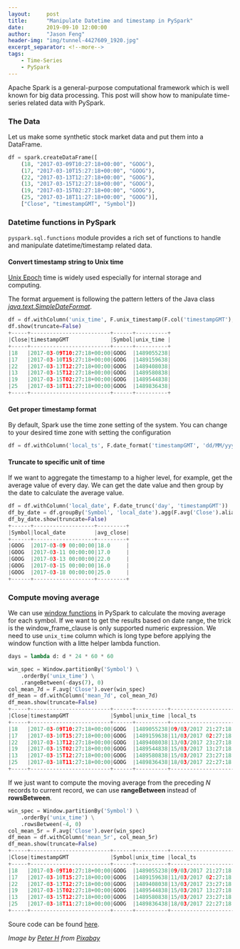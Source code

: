 ```yaml
---
layout:     post
title:      "Manipulate Datetime and timestamp in PySpark"
date:       2019-09-10 12:00:00
author:     "Jason Feng"
header-img: "img/tunnel-4427609_1920.jpg"
excerpt_separator: <!--more-->
tags:
    - Time-Series
    - PySpark
---
```


Apache Spark is a general-purpose computational framework which is well known for big data processing. This post will show how to manipulate time-series related data with PySpark.
<!--more-->
### The Data
Let us make some synthetic stock market data and put them into a DataFrame.
```python
df = spark.createDataFrame([
    (18, "2017-03-09T10:27:18+00:00", "GOOG"),
    (17, "2017-03-10T15:27:18+00:00", "GOOG"),
    (22, "2017-03-13T12:27:18+00:00", "GOOG"),
    (13, "2017-03-15T12:27:18+00:00", "GOOG"),
    (19, "2017-03-15T02:27:18+00:00", "GOOG"),
    (25, "2017-03-18T11:27:18+00:00", "GOOG")],
    ["Close", "timestampGMT", "Symbol"])
```

### Datetime functions in PySpark
`pyspark.sql.functions` module provides a rich set of functions to handle and manipulate datetime/timestamp related data.

#### Convert timestamp string to Unix time
[Unix Epoch](https://www.epochconverter.com/) time is widely used especially for internal storage and computing.

The format arguement is following the pattern letters of the Java class *[java.text.SimpleDateFormat](https://docs.oracle.com/javase/8/docs/api/java/text/SimpleDateFormat.html)*.
```python
df = df.withColumn('unix_time', F.unix_timestamp(F.col('timestampGMT'), "yyyy-MM-dd'T'HH:mm:ssX"))
df.show(truncate=False)                                                           
+-----+-------------------------+------+----------+
|Close|timestampGMT             |Symbol|unix_time |
+-----+-------------------------+------+----------+
|18   |2017-03-09T10:27:18+00:00|GOOG  |1489055238|
|17   |2017-03-10T15:27:18+00:00|GOOG  |1489159638|
|22   |2017-03-13T12:27:18+00:00|GOOG  |1489408038|
|13   |2017-03-15T12:27:18+00:00|GOOG  |1489580838|
|19   |2017-03-15T02:27:18+00:00|GOOG  |1489544838|
|25   |2017-03-18T11:27:18+00:00|GOOG  |1489836438|
+-----+-------------------------+------+----------+
```

#### Get proper timestamp format
By default, Spark use the time zone setting of the system. You can change to your desired time zone with setting the configuration 
```python
df = df.withColumn('local_ts', F.date_format('timestampGMT', 'dd/MM/yyyy HH:mm:ss Z'))
```

#### Truncate to specific unit of time
If we want to aggregate the timestamp to a higher level, for example, get the average value of every day. We can get the date value and then group by the date to calculate the average value.
```python
df = df.withColumn('local_date', F.date_trunc('day', 'timestampGMT'))
df_by_date = df.groupBy('Symbol', 'local_date').agg(F.avg('Close').alias('avg_close'))
df_by_date.show(truncate=False)                                                                                        
+------+-------------------+---------+
|Symbol|local_date         |avg_close|
+------+-------------------+---------+
|GOOG  |2017-03-09 00:00:00|18.0     |
|GOOG  |2017-03-11 00:00:00|17.0     |
|GOOG  |2017-03-13 00:00:00|22.0     |
|GOOG  |2017-03-15 00:00:00|16.0     |
|GOOG  |2017-03-18 00:00:00|25.0     |
+------+-------------------+---------+
```

### Compute moving average
We can use [window functions](https://spark.apache.org/docs/latest/api/python/pyspark.sql.html?highlight=dateformat#pyspark.sql.Window) in PySpark to calculate the moving average for each symbol. If we want to get the results based on date range, the trick is the window_frame_clause is only supported numeric expression. We need to use `unix_time` column which is long type before applying the window function with a litte helper lambda function.
```python
days = lambda d: d * 24 * 60 * 60

win_spec = Window.partitionBy('Symbol') \
    .orderBy('unix_time') \
    .rangeBetween(-days(7), 0)
col_mean_7d = F.avg('Close').over(win_spec)
df_mean = df.withColumn('mean_7d', col_mean_7d)
df_mean.show(truncate=False)                                                                                 
+-----+-------------------------+------+----------+-------------------------+-------------------+-------+
|Close|timestampGMT             |Symbol|unix_time |local_ts                 |local_date         |mean_7d|
+-----+-------------------------+------+----------+-------------------------+-------------------+-------+
|18   |2017-03-09T10:27:18+00:00|GOOG  |1489055238|09/03/2017 21:27:18 +1100|2017-03-09 00:00:00|18.0   |
|17   |2017-03-10T15:27:18+00:00|GOOG  |1489159638|11/03/2017 02:27:18 +1100|2017-03-11 00:00:00|17.5   |
|22   |2017-03-13T12:27:18+00:00|GOOG  |1489408038|13/03/2017 23:27:18 +1100|2017-03-13 00:00:00|19.0   |
|19   |2017-03-15T02:27:18+00:00|GOOG  |1489544838|15/03/2017 13:27:18 +1100|2017-03-15 00:00:00|19.0   |
|13   |2017-03-15T12:27:18+00:00|GOOG  |1489580838|15/03/2017 23:27:18 +1100|2017-03-15 00:00:00|17.8   |
|25   |2017-03-18T11:27:18+00:00|GOOG  |1489836438|18/03/2017 22:27:18 +1100|2017-03-18 00:00:00|19.75  |
+-----+-------------------------+------+----------+-------------------------+-------------------+-------+
```
If we just want to compute the moving average from the preceding *N* records to current record, we can use **rangeBetween** instead of **rowsBetween**.
```python
win_spec = Window.partitionBy('Symbol') \
    .orderBy('unix_time') \
    .rowsBetween(-4, 0)
col_mean_5r = F.avg('Close').over(win_spec)
df_mean = df.withColumn('mean_5r', col_mean_5r)
df_mean.show(truncate=False)
+-----+-------------------------+------+----------+-------------------------+-------------------+-------+
|Close|timestampGMT             |Symbol|unix_time |local_ts                 |local_date         |mean_5r|
+-----+-------------------------+------+----------+-------------------------+-------------------+-------+
|18   |2017-03-09T10:27:18+00:00|GOOG  |1489055238|09/03/2017 21:27:18 +1100|2017-03-09 00:00:00|18.0   |
|17   |2017-03-10T15:27:18+00:00|GOOG  |1489159638|11/03/2017 02:27:18 +1100|2017-03-11 00:00:00|17.5   |
|22   |2017-03-13T12:27:18+00:00|GOOG  |1489408038|13/03/2017 23:27:18 +1100|2017-03-13 00:00:00|19.0   |
|19   |2017-03-15T02:27:18+00:00|GOOG  |1489544838|15/03/2017 13:27:18 +1100|2017-03-15 00:00:00|19.0   |
|13   |2017-03-15T12:27:18+00:00|GOOG  |1489580838|15/03/2017 23:27:18 +1100|2017-03-15 00:00:00|17.8   |
|25   |2017-03-18T11:27:18+00:00|GOOG  |1489836438|18/03/2017 22:27:18 +1100|2017-03-18 00:00:00|19.2   |
+-----+-------------------------+------+----------+-------------------------+-------------------+-------+
```
Soure code can be found [here](https://github.com/q15928/python-snippets/blob/master/pyspark/time-series/pyspark_ts.py).

*Image by [Peter H](https://pixabay.com/users/Tama66-1032521/?utm_source=link-attribution&amp;utm_medium=referral&amp;utm_campaign=image&amp;utm_content=4427609) from [Pixabay](https://pixabay.com/?utm_source=link-attribution&amp;utm_medium=referral&amp;utm_campaign=image&amp;utm_content=4427609)*